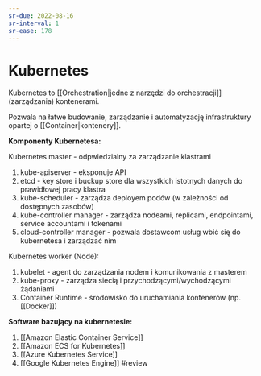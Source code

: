 ```yaml
---
sr-due: 2022-08-16
sr-interval: 1
sr-ease: 178
---
```


# Kubernetes

Kubernetes to [[Orchestration|jedne z narzędzi do orchestracji]] (zarządzania) kontenerami.

Pozwala na łatwe budowanie, zarządzanie i automatyzację infrastruktury opartej o [[Container|kontenery]].

**Komponenty Kubernetesa:**

Kubernetes master - odpwiedzialny za zarządzanie klastrami
1. kube-apiserver - eksponuje API 
2. etcd - key store i buckup store dla wszystkich istotnych danych do prawidłowej pracy klastra
3. kube-scheduler - zarządza deployem podów (w zależności od dostępnych zasobów)
4. kube-controller manager - zarządza nodeami, replicami, endpointami, service accountami i tokenami
5. cloud-controller manager - pozwala dostawcom usług wbić się do kubernetesa i zarządzać nim 

Kubernetes worker (Node):
1. kubelet - agent do zarządzania nodem i komunikowania z masterem
2. kube-proxy - zarządza siecią i przychodzącymi/wychodzącymi żądaniami
3. Container Runtime - środowisko do uruchamiania kontenerów (np. [[Docker]])

**Software bazujący na kubernetesie:**
1. [[Amazon Elastic Container Service]]
2. [[Amazon ECS for Kubernetes]]
3. [[Azure Kubernetes Service]]
4. [[Google Kubernetes Engine]]
#review